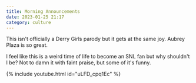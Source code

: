 ```yaml
---
title: Morning Announcements
date: 2023-01-25 21:17
category: culture
---
```


This isn't officially a Derry Girls parody but it gets at the same joy.
Aubrey Plaza is so great.

I feel like this is a weird time of life to become an SNL fan but why shouldn't I be?
Not to damn it with faint praise, but some of it's funny.

{% include youtube.html id="uLFD_cpq1Ec" %}
